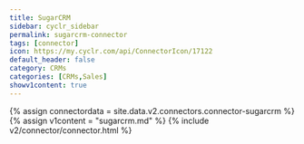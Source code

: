 ```yaml
---
title: SugarCRM
sidebar: cyclr_sidebar
permalink: sugarcrm-connector
tags: [connector]
icon: https://my.cyclr.com/api/ConnectorIcon/17122
default_header: false
category: CRMs
categories: [CRMs,Sales]
showv1content: true
---
```

{% assign connectordata = site.data.v2.connectors.connector-sugarcrm %}
{% assign v1content = "sugarcrm.md" %}
{% include v2/connector/connector.html %}	